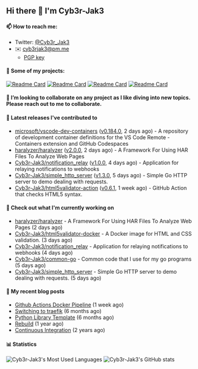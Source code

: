 ## Hi there 👋 I'm Cyb3r-Jak3

#### 📫 How to reach me:
  - Twitter: [@Cyb3r_Jak3](https://twitter.com/Cyb3r_Jak3)
  - ✉️ cyb3rjak3@pm.me
    - [PGP key](https://gist.githubusercontent.com/Cyb3r-Jak3/d1068b61b50239b171faf018a0269f67/raw/b876db002e6b0630795382c0b9134771ffa5fe3a/cyb3rjak3@pm.me.asc)

#### 🔭 Some of my projects:
[![Readme Card](https://github-readme-stats.vercel.app/api/pin/?username=Cyb3r-Jak3&repo=simple_http_server)](https://github.com/Cyb3r-Jak3/simple_http_server)
[![Readme Card](https://github-readme-stats.vercel.app/api/pin/?username=Cyb3r-Jak3&repo=html5validator-docker)](https://github.com/Cyb3r-Jak3/html5validator-docker)
[![Readme Card](https://github-readme-stats.vercel.app/api/pin/?username=Cyb3r-Jak3&repo=html5validator-action)](https://github.com/Cyb3r-Jak3/html5validator-action)
[![Readme Card](https://github-readme-stats.vercel.app/api/pin/?username=Cyb3r-Jak3&repo=notification_relay)](https://github.com/Cyb3r-Jak3/notification_relay)


#### 👯 I’m looking to collaborate on any project as I like diving into new topics. Please reach out to me to collaborate.


#### 🔭 Latest releases I've contributed to

- [microsoft/vscode-dev-containers](https://github.com/microsoft/vscode-dev-containers) ([v0.184.0](https://github.com/microsoft/vscode-dev-containers/releases/tag/v0.184.0), 2 days ago) - A repository of development container definitions for the VS Code Remote - Containers extension and GitHub Codespaces
- [haralyzer/haralyzer](https://github.com/haralyzer/haralyzer) ([v2.0.0](https://github.com/haralyzer/haralyzer/releases/tag/v2.0.0), 2 days ago) - A Framework For Using HAR Files To Analyze Web Pages
- [Cyb3r-Jak3/notification_relay](https://github.com/Cyb3r-Jak3/notification_relay) ([v1.0.0](https://github.com/Cyb3r-Jak3/notification_relay/releases/tag/v1.0.0), 4 days ago) - Application for relaying notifications to webhooks
- [Cyb3r-Jak3/simple_http_server](https://github.com/Cyb3r-Jak3/simple_http_server) ([v1.3.0](https://github.com/Cyb3r-Jak3/simple_http_server/releases/tag/v1.3.0), 5 days ago) - Simple Go HTTP server to demo dealing with requests.
- [Cyb3r-Jak3/html5validator-action](https://github.com/Cyb3r-Jak3/html5validator-action) ([v0.6.1](https://github.com/Cyb3r-Jak3/html5validator-action/releases/tag/v0.6.1), 1 week ago) - GitHub Action that checks HTML5 syntax.

#### 👷 Check out what I'm currently working on

- [haralyzer/haralyzer](https://github.com/haralyzer/haralyzer) - A Framework For Using HAR Files To Analyze Web Pages (2 days ago)
- [Cyb3r-Jak3/html5validator-docker](https://github.com/Cyb3r-Jak3/html5validator-docker) - A Docker image for HTML and CSS validation.  (3 days ago)
- [Cyb3r-Jak3/notification_relay](https://github.com/Cyb3r-Jak3/notification_relay) - Application for relaying notifications to webhooks (4 days ago)
- [Cyb3r-Jak3/common-go](https://github.com/Cyb3r-Jak3/common-go) - Common code that I use for my go programs (5 days ago)
- [Cyb3r-Jak3/simple_http_server](https://github.com/Cyb3r-Jak3/simple_http_server) - Simple Go HTTP server to demo dealing with requests. (5 days ago)

#### 📜 My recent blog posts

- [Github Actions Docker Pipeline](https://blog.jwhite.network/Github-Action-Docker/) (1 week ago)
- [Switching to traefik](https://blog.jwhite.network/Traefik/) (6 months ago)
- [Python Library Template](https://blog.jwhite.network/Python-Template/) (6 months ago)
- [Rebuild](https://blog.jwhite.network/Rebuild/) (1 year ago)
- [Continuous Integration](https://blog.jwhite.network/Continuous-Integration/) (2 years ago)


#### 📊 Statistics
![Cyb3r-Jak3's Most Used Languages](https://github-readme-stats.vercel.app/api/top-langs/?username=Cyb3r-Jak3&theme=cobalt&hide=css,html,scss)
![Cyb3r-Jak3's GitHub stats](https://github-readme-stats.vercel.app/api?username=Cyb3r-Jak3&count_private=true&show_icons=true&theme=cobalt&line_height=40)
